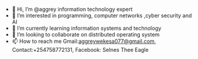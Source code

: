 - 👋 Hi, I’m @aggrey information technology expert 
- 👀 I’m interested in programming, computer networks ,cyber security and AI
- 🌱 I’m currently learning information systems and technology 
- 💞️ I’m looking to collaborate on distributed operating system 
- 📫 How to reach me Gmail:aggreywekesa077@gmail.com, Contact:+254758772131, Facebook: Selnes Thee Eagle 

<!---
aggrey-dvlpa/aggrey-dvlpa is a ✨ special ✨ repository because its `README.md` (this file) appears on your GitHub profile.
You can click the Preview link to take a look at your changes.
--->
